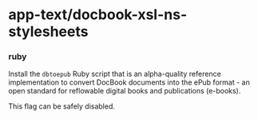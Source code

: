 # app-text/docbook-xsl-ns-stylesheets

### ruby
Install the `dbtoepub` Ruby script that is an alpha-quality reference implementation to convert DocBook documents into the ePub format - an open standard for reflowable digital books and publications (e-books).

This flag can be safely disabled.
